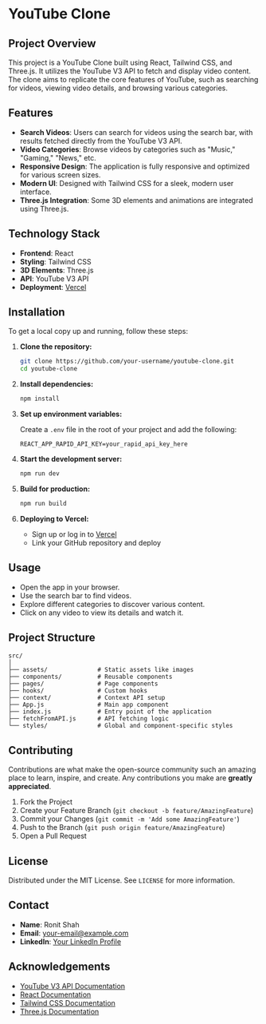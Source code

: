 
# YouTube Clone

## Project Overview

This project is a YouTube Clone built using React, Tailwind CSS, and Three.js. It utilizes the YouTube V3 API to fetch and display video content. The clone aims to replicate the core features of YouTube, such as searching for videos, viewing video details, and browsing various categories.

## Features

- **Search Videos**: Users can search for videos using the search bar, with results fetched directly from the YouTube V3 API.
- **Video Categories**: Browse videos by categories such as "Music," "Gaming," "News," etc.
- **Responsive Design**: The application is fully responsive and optimized for various screen sizes.
- **Modern UI**: Designed with Tailwind CSS for a sleek, modern user interface.
- **Three.js Integration**: Some 3D elements and animations are integrated using Three.js.

## Technology Stack

- **Frontend**: React
- **Styling**: Tailwind CSS
- **3D Elements**: Three.js
- **API**: YouTube V3 API
- **Deployment**: [Vercel](https://vercel.com)

## Installation

To get a local copy up and running, follow these steps:

1. **Clone the repository:**
   ```bash
   git clone https://github.com/your-username/youtube-clone.git
   cd youtube-clone
   ```

2. **Install dependencies:**
   ```bash
   npm install
   ```

3. **Set up environment variables:**

   Create a `.env` file in the root of your project and add the following:

   ```
   REACT_APP_RAPID_API_KEY=your_rapid_api_key_here
   ```

4. **Start the development server:**
   ```bash
   npm run dev
   ```

5. **Build for production:**
   ```bash
   npm run build
   ```

6. **Deploying to Vercel:**
   - Sign up or log in to [Vercel](https://vercel.com)
   - Link your GitHub repository and deploy

## Usage

- Open the app in your browser.
- Use the search bar to find videos.
- Explore different categories to discover various content.
- Click on any video to view its details and watch it.

## Project Structure

```
src/
│
├── assets/              # Static assets like images
├── components/          # Reusable components
├── pages/               # Page components
├── hooks/               # Custom hooks
├── context/             # Context API setup
├── App.js               # Main app component
├── index.js             # Entry point of the application
├── fetchFromAPI.js      # API fetching logic
└── styles/              # Global and component-specific styles
```

## Contributing

Contributions are what make the open-source community such an amazing place to learn, inspire, and create. Any contributions you make are **greatly appreciated**.

1. Fork the Project
2. Create your Feature Branch (`git checkout -b feature/AmazingFeature`)
3. Commit your Changes (`git commit -m 'Add some AmazingFeature'`)
4. Push to the Branch (`git push origin feature/AmazingFeature`)
5. Open a Pull Request

## License

Distributed under the MIT License. See `LICENSE` for more information.

## Contact

- **Name**: Ronit Shah
- **Email**: [your-email@example.com](mailto:your-email@example.com)
- **LinkedIn**: [Your LinkedIn Profile](https://www.linkedin.com/in/your-profile/)

## Acknowledgements

- [YouTube V3 API Documentation](https://developers.google.com/youtube/v3)
- [React Documentation](https://reactjs.org/docs/getting-started.html)
- [Tailwind CSS Documentation](https://tailwindcss.com/docs)
- [Three.js Documentation](https://threejs.org/docs/)
